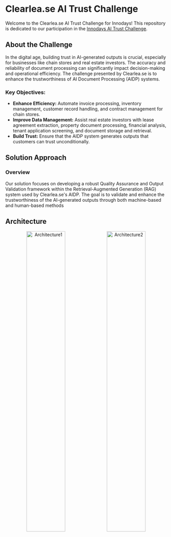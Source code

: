 # Clearlea.se AI Trust Challenge

Welcome to the Clearlea.se AI Trust Challenge for Innodays! This repository is dedicated to our participation in the [Innodays AI Trust Challenge](https://www.innodays.org/challenge/ai-trust/).

## About the Challenge

In the digital age, building trust in AI-generated outputs is crucial, especially for businesses like chain stores and real estate investors. The accuracy and reliability of document processing can significantly impact decision-making and operational efficiency. The challenge presented by Clearlea.se is to enhance the trustworthiness of AI Document Processing (AIDP) systems.

### Key Objectives:
- **Enhance Efficiency:** Automate invoice processing, inventory management, customer record handling, and contract management for chain stores.
- **Improve Data Management:** Assist real estate investors with lease agreement extraction, property document processing, financial analysis, tenant application screening, and document storage and retrieval.
- **Build Trust:** Ensure that the AIDP system generates outputs that customers can trust unconditionally.

## Solution Approach

### Overview

Our solution focuses on developing a robust Quality Assurance and Output Validation framework within the Retrieval-Augmented Generation (RAG) system used by Clearlea.se's AIDP. The goal is to validate and enhance the trustworthiness of the AI-generated outputs through both machine-based and human-based methods

## Architecture
<p align="center">
  <img src="clearlea/images/Architecture1.png" alt="Architecture1" style="width: 49%; display: inline-block;">
  <img src="clearlea/images/Architecture2.png" alt="Architecture2" style="width: 49%; display: inline-block;">
</p>
